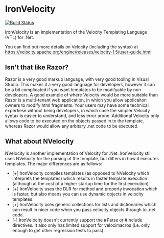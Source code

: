 # IronVelocity

[![Build Status](https://dev.azure.com/afscrome/IronVelocity/_apis/build/status/IronVelocity%20-%20CI?branchName=master)](https://dev.azure.com/afscrome/IronVelocity/_build/latest?definitionId=7&branchName=master)

IronVelocity is an implementation of the Velocity Templating Language (VTL) for .Net.

You can find out more details on Velocity (including the syntax) at https://velocity.apache.org/engine/releases/velocity-1.5/user-guide.html


## Isn't that like Razor?

Razor is a very good markup language, with very good tooling in Visual Studio.  This makes it a very good language for developers, however it can be a bit complicated if you want templates to be modifyable by non developers.  A good example of where Velocity would be more suitable than Razor is a multi-tenant web application, in which you allow applicaiton owners to modify html fragments.  Your users may have some technical expertiese without being developers, in which case the simpler Velocity syntax is easier to understand, and less error prone.  Additional Velocity only allows code to be executed on the objects passed in to the template, whereas Razor would allow any arbitary .net code to be executed.  

## What about NVelocity

NVelocity is another implementation of Velocity for .Net.  IronVelocity stil uses NVelocity for the parsing of the template, but differs in how it executes templates.  The major differences are as follows:

* [+] IronVelocity compiles templates (as opposed to NVelocity which interprets the templates) which results in faster template execution (although at the cost of a higher startup time for the first execution)
* [+] IronVelocity uses the DLR for method and property invocation which is faster, but also means you can use dynamic objects in velocity templates
* [+] IronVelocity uses generic collections for lists and dictionaries which can result in nicer code when you pass velocity objects through to .net code.
* [-] IronVelocity doesn't currently support the #Parse or #Include directives. It also only has limited support for velocimacros (i.e. only enough to get other regression tests to pass).

